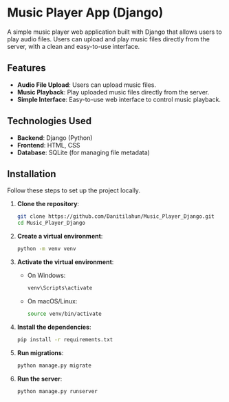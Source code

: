 # Music Player App (Django)

A simple music player web application built with Django that allows users to play audio files. Users can upload and play music files directly from the server, with a clean and easy-to-use interface.

## Features

- **Audio File Upload**: Users can upload music files.
- **Music Playback**: Play uploaded music files directly from the server.
- **Simple Interface**: Easy-to-use web interface to control music playback.

## Technologies Used

- **Backend**: Django (Python)
- **Frontend**: HTML, CSS
- **Database**: SQLite (for managing file metadata)

## Installation

Follow these steps to set up the project locally.

1. **Clone the repository**:

   ```bash
   git clone https://github.com/Danitilahun/Music_Player_Django.git
   cd Music_Player_Django
   ```

2. **Create a virtual environment**:

   ```bash
   python -m venv venv
   ```

3. **Activate the virtual environment**:

   - On Windows:

     ```bash
     venv\Scripts\activate
     ```

   - On macOS/Linux:

     ```bash
     source venv/bin/activate
     ```

4. **Install the dependencies**:

   ```bash
   pip install -r requirements.txt
   ```

5. **Run migrations**:

   ```bash
   python manage.py migrate
   ```

6. **Run the server**:

   ```bash
   python manage.py runserver
   ```

```
